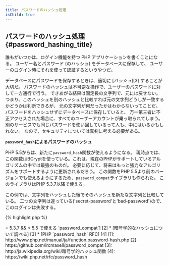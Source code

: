 ```yaml
---
title: パスワードのハッシュ処理
isChild: true
---
```


## パスワードのハッシュ処理 {#password_hashing_title}

誰もがいつかは、ログイン機能を持つ PHP アプリケーションを書くことになる。
ユーザー名とパスワード (のハッシュ) をデータベースに保存して、
ユーザーのログイン時にそれを使って認証するというやつだ。

データベースにパスワードを保存するときは、適切に [_ハッシュ_][3] することが大切だ。
パスワードのハッシュは不可逆な操作で、ユーザーのパスワードに対して一方通行で行う。
できあがる結果は固定長の文字列で、元には戻せない。
つまり、このハッシュを別のハッシュと比較すれば元の文字列どうしが一致するかどうかは判断できるが、
元の文字列が何だったかはわからないってことだ。
パスワードをハッシュせずにデータベースに保存していると、
万一第三者に不正アクセスされた場合に、すべてのユーザーアカウントが乗っ取られてしまう。
別のサービスでも同じパスワードを使い回しているって人も、中にはいるかもしれない。
なので、セキュリティについては真剣に考える必要がある。

**`password_hash`によるパスワードのハッシュ**

PHP 5.5からは、新たに`password_hash`関数が使えるようになる。
現時点では、この関数はBCryptを使っている。これは、現在のPHPがサポートしているアルゴリズムの中では最強のものだ。
必要に応じて、将来はもっと強力なアルゴリズムをサポートするように更新されるだろう。
この関数をPHP 5.5より前のバージョンでも使えるようにするため、`password_compat`ライブラリも作られた。
このライブラリはPHP 5.3.7以降で使える。

この例では、文字列をハッシュした後でそのハッシュを新たな文字列と比較している。
二つの文字列は違っている('secret-password'と'bad-password')ので、このログインは失敗する。

{% highlight php %}                                                                                                                                                                                              
<?php                                                                                                                                                                                                            
require 'password.php';

$passwordHash = password_hash('secret-password', PASSWORD_DEFAULT);

if (password_verify('bad-password', $passwordHash)) {
    // パスワードが一致した
} else {
    // パスワードが一致しなかった
}
{% endhighlight %}  



* [`password_hash` について調べる] [1]
* [PHP >= 5.3.7 && < 5.5 で使える `password_compat`] [2]
* [暗号学的なハッシュについて調べる] [3]
* [PHP `password_hash` RFC] [4]

[1]: http://www.php.net/manual/ja/function.password-hash.php
[2]: https://github.com/ircmaxell/password_compat
[3]: http://ja.wikipedia.org/wiki/暗号学的ハッシュ関数
[4]: https://wiki.php.net/rfc/password_hash
